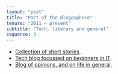 ```yaml
---
layout: "post"
title: "Part of the Blogosphere"
tenure: "2011 – present"
subtitle: "Tech, literary and general"
sequence: 3
---
```


- [Collection of short stories](http://ramiyer.me).
- [Tech blog focussed on beginners in IT](http://tyro.ramiyer.me).
- [Blog of opinions, and on life in general](http://blog.ramiyer.me).
